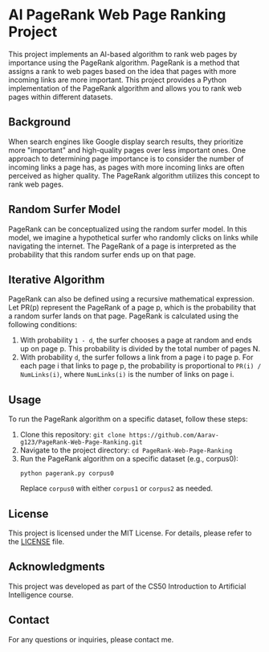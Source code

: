 # AI PageRank Web Page Ranking Project

This project implements an AI-based algorithm to rank web pages by importance using the PageRank algorithm. PageRank is a method that assigns a rank to web pages based on the idea that pages with more incoming links are more important. This project provides a Python implementation of the PageRank algorithm and allows you to rank web pages within different datasets.

## Background

When search engines like Google display search results, they prioritize more "important" and high-quality pages over less important ones. One approach to determining page importance is to consider the number of incoming links a page has, as pages with more incoming links are often perceived as higher quality. The PageRank algorithm utilizes this concept to rank web pages.

## Random Surfer Model

PageRank can be conceptualized using the random surfer model. In this model, we imagine a hypothetical surfer who randomly clicks on links while navigating the internet. The PageRank of a page is interpreted as the probability that this random surfer ends up on that page.

## Iterative Algorithm

PageRank can also be defined using a recursive mathematical expression. Let PR(p) represent the PageRank of a page p, which is the probability that a random surfer lands on that page. PageRank is calculated using the following conditions:

1. With probability `1 - d`, the surfer chooses a page at random and ends up on page p. This probability is divided by the total number of pages N.
2. With probability `d`, the surfer follows a link from a page i to page p. For each page i that links to page p, the probability is proportional to `PR(i) / NumLinks(i)`, where `NumLinks(i)` is the number of links on page i.

## Usage

To run the PageRank algorithm on a specific dataset, follow these steps:

1. Clone this repository: `git clone https://github.com/Aarav-g123/PageRank-Web-Page-Ranking.git`
2. Navigate to the project directory: `cd PageRank-Web-Page-Ranking`
3. Run the PageRank algorithm on a specific dataset (e.g., corpus0):
   ```
   python pagerank.py corpus0
   ```
   Replace `corpus0` with either `corpus1` or `corpus2` as needed.

## License

This project is licensed under the MIT License. For details, please refer to the [LICENSE](LICENSE) file.

## Acknowledgments

This project was developed as part of the CS50 Introduction to Artificial Intelligence course.

## Contact

For any questions or inquiries, please contact me.
